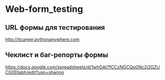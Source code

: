# Web-form_testing

## URL формы для тестирования
http://itcareer.pythonanywhere.com

## Чеклист и баг-репорты формы
https://docs.google.com/spreadsheets/d/1whGAt7fCCzNGCQsGNc2i2GZUCG0DIabh/edit?usp=sharing
